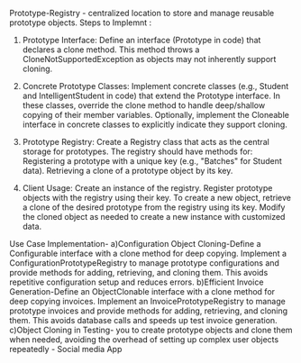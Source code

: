 Prototype-Registry - centralized location to store and manage reusable prototype objects.
Steps to Implemnt :
1. Prototype Interface:
Define an interface (Prototype in  code) that declares a clone method. This method throws a CloneNotSupportedException as objects may not inherently support cloning.

2. Concrete Prototype Classes:
Implement concrete classes (e.g., Student and IntelligentStudent in code) that extend the Prototype interface.
In these classes, override the clone method to handle deep/shallow copying of their member variables.
Optionally, implement the Cloneable interface in concrete classes to explicitly indicate they support cloning.

3. Prototype Registry:
Create a Registry class that acts as the central storage for prototypes.
The registry should have methods for:
Registering a prototype with a unique key (e.g., "Batches" for Student data).
Retrieving a clone of a prototype object by its key.

4. Client Usage:
Create an instance of the registry.
Register prototype objects with the registry using their key.
To create a new object, retrieve a clone of the desired prototype from the registry using its key.
Modify the cloned object as needed to create a new instance with customized data.

Use Case
Implementation-
a)Configuration Object Cloning-Define a Configurable interface with a clone method for deep copying.
  Implement a ConfigurationPrototypeRegistry to manage prototype configurations and provide methods for adding, retrieving, and cloning them. This avoids repetitive configuration setup and reduces errors.
b)Efficient Invoice Generation-Define an ObjectClonable interface with a clone method for deep copying invoices. Implement an InvoicePrototypeRegistry to manage prototype invoices and provide methods for adding, retrieving, and cloning them. 
This avoids database calls and speeds up test invoice generation.
c)Object Cloning in Testing- you to create prototype objects and clone them when needed, avoiding the overhead of setting up complex user objects repeatedly - Social media App
   

